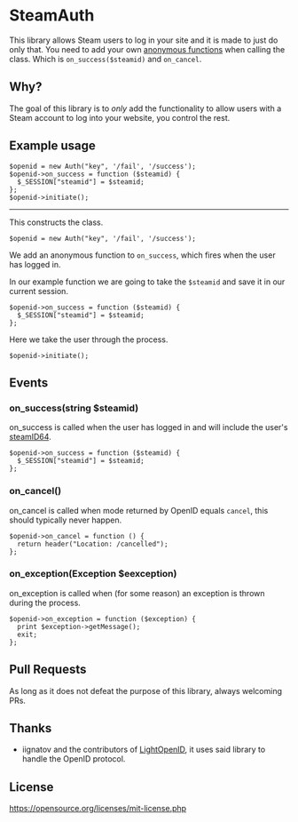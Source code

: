 # SteamAuth
This library allows Steam users to log in your site and it is made to just do only that. You need to add your own [anonymous functions](https://www.php.net/manual/en/functions.anonymous.php) when calling the class. Which is `on_success($steamid)` and `on_cancel`.

## Why?
The goal of this library is to _only_ add the functionality to  allow users with a Steam account to log into your website, you control the rest.

## Example usage

```
$openid = new Auth("key", '/fail', '/success');
$openid->on_success = function ($steamid) {
  $_SESSION["steamid"] = $steamid;
};
$openid->initiate();
```

---

This constructs the class.

```
$openid = new Auth("key", '/fail', '/success');
```
We add an anonymous function to `on_success`, which fires when the user has logged in.

In our example function we are going to take the `$steamid` and save it in our current session.

```
$openid->on_success = function ($steamid) {
  $_SESSION["steamid"] = $steamid;
};
```

Here we take the user through the process.

```
$openid->initiate();
```

## Events

### on_success(string $steamid)

on_success is called when the user has logged in and will include the user's [steamID64](https://developer.valvesoftware.com/wiki/SteamID).

```
$openid->on_success = function ($steamid) {
  $_SESSION["steamid"] = $steamid;
};
```

### on_cancel()

on_cancel is called when mode returned by OpenID equals `cancel`, this should typically never happen.

```
$openid->on_cancel = function () {
  return header("Location: /cancelled");
};
```


### on_exception(Exception $eexception)

on_exception is called when (for some reason) an exception is thrown during the process.

```
$openid->on_exception = function ($exception) {
  print $exception->getMessage();
  exit;
};
```

## Pull Requests
As long as it does not defeat the purpose of this library, always welcoming PRs.

## Thanks
* iignatov and the contributors of [LightOpenID](https://github.com/iignatov/LightOpenID), it uses said library to handle the OpenID protocol.

## License
https://opensource.org/licenses/mit-license.php
